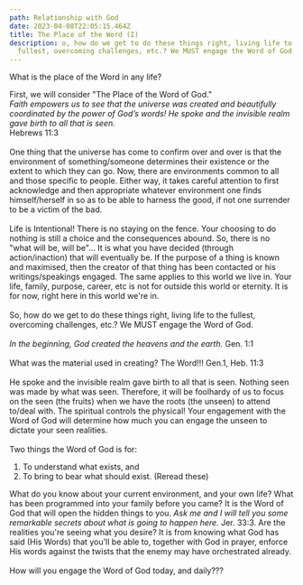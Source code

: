 ```yaml
---
path: Relationship with God
date: 2023-04-08T22:05:15.464Z
title: The Place of the Word (I)
description: o, how do we get to do these things right, living life to the
  fullest, overcoming challenges, etc.? We MUST engage the Word of God.
---
```

W﻿hat is the place of the Word in any life?

First, we will consider "The Place of the Word of God."\
*Faith empowers us to see that the universe was created and beautifully coordinated by the power of God’s words! He spoke and the invisible realm gave birth to all that is seen.*\
Hebrews 11:3\
\
One thing that the universe has come to confirm over and over is that the environment of something/someone determines their existence or the extent to which they can go. Now, there are environments common to all and those specific to people. Either way, it takes careful attention to first acknowledge and then appropriate whatever environment one finds himself/herself in so as to be able to harness the good, if not one surrender to be a victim of the bad.\
\
Life is Intentional! There is no staying on the fence. Your choosing to do nothing is still a choice and the consequences abound. So, there is no "what will be, will be"... It is what you have decided (through action/inaction) that will eventually be. If the purpose of a thing is known and maximised, then the creator of that thing has been contacted or his writings/speakings engaged. The same applies to this world we live in. Your life, family, purpose, career, etc is not for outside this world or eternity. It is for now, right here in this world we're in. \
\
So, how do we get to do these things right, living life to the fullest, overcoming challenges, etc.? We MUST engage the Word of God.\
\
*In the beginning, God created the heavens and the earth.* Gen. 1:1\
\
What was the material used in creating? The Word!!! Gen.1, Heb. 11:3\
\
He spoke and the invisible realm gave birth to all that is seen. Nothing seen was made by what was seen. Therefore, it will be foolhardy of us to focus on the seen (the fruits) when we have the roots (the unseen) to attend to/deal with. The spiritual controls the physical! Your engagement with the Word of God will determine how much you can engage the unseen to dictate your seen realities.\
\
Two things the Word of God is for:

1. To understand what exists, and
2. To bring to bear what should exist. (Reread these)

What do you know about your current environment, and your own life? What has been programmed into your family before you came? It is the Word of God that will open the hidden things to you. *Ask me and I will tell you some remarkable secrets about what is going to happen here.* Jer. 33:3. Are the realities you're seeing what you desire? It is from knowing what God has said (His Words) that you'll be able to, together with God in prayer, enforce His words against the twists that the enemy may have orchestrated already.\
\
How will you engage the Word of God today, and daily???